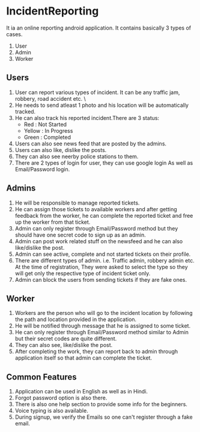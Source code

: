 # IncidentReporting

It ia an online reporting android application. It contains basically 3 types of cases.
1.  User
2.  Admin
3.  Worker

## Users
1. User can report various types of incident. It can be any traffic jam, robbery, road accident etc. \
2. He needs to send atleast 1 photo and his location will be automatically tracked. 
3. He can also track his reported incident.There are 3 status:
    - Red : Not Started
    - Yellow : In Progress
    - Green : Completed
4. Users can also see news feed that are posted by the admins. 
5. Users can also like, dislike the posts. 
6. They can also see neerby police stations to them. 
7. There are 2 types of login for user, they can use google login As well as Email/Password login. 

## Admins
1. He will be responsible to manage reported tickets. 
2. He can assign those tickets to available workers and after getting feedback from the worker, he can complete the reported ticket and free up the worker from that ticket. 
3. Admin can only register through Email/Password method but they should have one secret code to sign up as an admin.
4. Admin can post work related stuff on the newsfeed and he can also like/dislike the post.
5. Admin can see active, complete and not started tickets on their profile. 
6. There are different types of admin. i.e. Traffic admin, robbery admin etc. At the time of registration, They were asked to select the type so they will get only the respective type of incident ticket only.
7. Admin can block the users from sending tickets if they are fake ones.

## Worker
1. Workers are the person who will go to the incident location by following the path and location provided in the application.
2. He will be notified through message that he is assigned to some ticket.
3. He can only register through Email/Password method similar to Admin but their secret codes are quite different.
4. They can also see, like/dislike the post.
5. After completing the work, they can report back to admin through application itself so that admin can complete the ticket.

## Common Features
1. Application can be used in English as well as in Hindi. 
2. Forgot password option is also there. 
3. There is also one help section to provide some info for the beginners.
4. Voice typing is also available. 
5. During signup, we verify the Emails so one can't register through a fake email.


